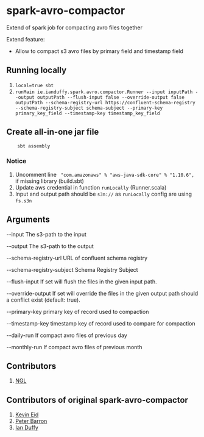 # spark-avro-compactor

Extend of spark job for compacting avro files together

Extend feature:
 - Allow to compact s3 avro files by primary field and timestamp field

## Running locally 


1. `local=true sbt`
2. `runMain ie.ianduffy.spark.avro.compactor.Runner --input inputPath --output outputPath --flush-input false --override-output false outputPath --schema-registry-url https://confluent-schema-registry --schema-registry-subject schema-subject --primary-key primary_key_field --timestamp-key timestamp_key_field` 

## Create all-in-one jar file

```
    sbt assembly
```

### Notice

1. Uncomment line ` "com.amazonaws" % "aws-java-sdk-core" % "1.10.6",` if missing library (build.sbt)
2. Update aws credential in function `runLocally` (Runner.scala)
3. Input and output path should be `s3n://` as `runLocally` config are using `fs.s3n`

## Arguments

--input <input-path>    The s3-path to the input
                       
--output <output-path>  The s3-path to the output
                       
--schema-registry-url <schema-registry-url> URL of confluent schema registry
                       
--schema-registry-subject <schema-registry-subject> Schema Registry Subject
                       
--flush-input <flush-input>   If set will flush the files in the given input path.
                       
--override-output <override-output>   If set will override the files in the given output path should a conflict exist (default: true).

--primary-key <primary-key>   primary key of record used to compaction
                       
--timestamp-key <timestamp-key>  timestamp key of record used to compare for compaction
                       
--daily-run <daily-run>  If compact avro files of previous day

--monthly-run <monthly-run>  If compact avro files of previous month

## Contributors 

1. [NGL](https://github.com/ngl91)


## Contributors of original spark-avro-compactor

 1. [Kevin Eid](https://github.com/kevllino)
 2. [Peter Barron](https://github.com/pbarron)
 3. [Ian Duffy](https://github.com/imduffy15)
